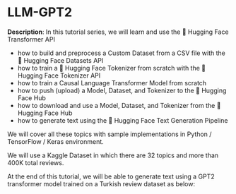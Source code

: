 # LLM-GPT2
**Description**: In this tutorial series, we will learn and use the 🤗 Hugging Face Transformer API

* how to build and preprocess a Custom Dataset from a CSV file with the 🤗 Hugging Face Datasets API
* how to train a 🤗 Hugging Face Tokenizer from scratch with the 🤗 Hugging Face Tokenizer API
* how to train a Causal Language Transformer Model from scratch
* how to push (upload) a Model, Dataset, and Tokenizer to the 🤗 Hugging Face Hub
* how to download and use a Model, Dataset, and Tokenizer from the 🤗 Hugging Face Hub
* how to generate text using the 🤗 Hugging Face Text Generation Pipeline

We will cover all these topics with sample implementations in Python / TensorFlow / Keras environment.

We will use a Kaggle Dataset in which there are 32 topics and more than 400K total reviews.

At the end of this tutorial, we will be able to generate text using a GPT2 transformer model trained on a Turkish review dataset as below:

